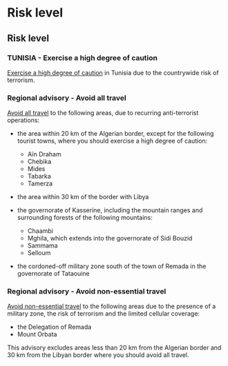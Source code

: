 # Risk level

## Risk level

### TUNISIA - Exercise a high degree of caution

[Exercise a high degree of caution](#levels "Risk Levels") in Tunisia due to the countrywide risk of terrorism.

### Regional advisory - Avoid all travel

[Avoid all travel](#levels "Risk Levels") to the following areas, due to recurring anti-terrorist operations:

* the area within 20 km of the Algerian border, except for the following tourist towns, where you should exercise a high degree of caution:
  + Aïn Draham
  + Chebika
  + Mides
  + Tabarka
  + Tamerza
* the area within 30 km of the border with Libya
* the governorate of Kasserine, including the mountain ranges and surrounding forests of the following mountains:
  + Chaambi
  + Mghila, which extends into the governorate of Sidi Bouzid
  + Sammama
  + Selloum

* the cordoned-off military zone south of the town of Remada in the governorate of Tataouine

### Regional advisory - Avoid non-essential travel

[Avoid non-essential travel](#levels "Risk Levels") to the following areas due to the presence of a military zone, the risk of terrorism and the limited cellular coverage:



* the Delegation of Remada
* Mount Orbata

This advisory excludes areas less than 20 km from the Algerian border and 30 km from the Libyan border where you should avoid all travel.